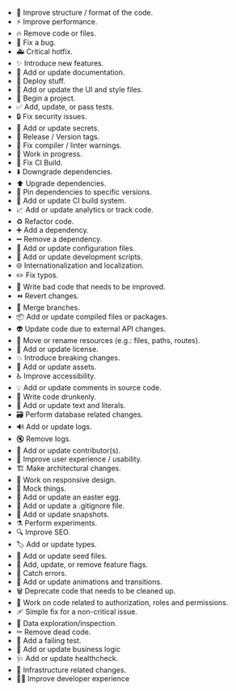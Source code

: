 * 🎨 Improve structure / format of the code.
* ⚡️ Improve performance.
* 🔥 Remove code or files.
* 🐛 Fix a bug.
* 🚑️ Critical hotfix.
* ✨ Introduce new features.
* 📝 Add or update documentation.
* 🚀 Deploy stuff.
* 💄 Add or update the UI and style files.
* 🎉 Begin a project.
* ✅ Add, update, or pass tests.
* 🔒️ Fix security issues.
* 🔐 Add or update secrets.
* 🔖 Release / Version tags.
* 🚨 Fix compiler / linter warnings.
* 🚧 Work in progress.
* 💚 Fix CI Build.
* ⬇️ Downgrade dependencies.
* ⬆️ Upgrade dependencies.
* 📌 Pin dependencies to specific versions.
* 👷 Add or update CI build system.
* 📈 Add or update analytics or track code.
* ♻️ Refactor code.
* ➕ Add a dependency.
* ➖ Remove a dependency.
* 🔧 Add or update configuration files.
* 🔨 Add or update development scripts.
* 🌐 Internationalization and localization.
* ✏️ Fix typos.
* 💩 Write bad code that needs to be improved.
* ⏪️ Revert changes.
* 🔀 Merge branches.
* 📦️ Add or update compiled files or packages.
* 👽️ Update code due to external API changes.
* 🚚 Move or rename resources (e.g.: files, paths, routes).
* 📄 Add or update license.
* 💥 Introduce breaking changes.
* 🍱 Add or update assets.
* ♿️ Improve accessibility.
* 💡 Add or update comments in source code.
* 🍻 Write code drunkenly.
* 💬 Add or update text and literals.
* 🗃️ Perform database related changes.
* 🔊 Add or update logs.
* 🔇 Remove logs.
* 👥 Add or update contributor(s).
* 🚸 Improve user experience / usability.
* 🏗️ Make architectural changes.
* 📱 Work on responsive design.
* 🤡 Mock things.
* 🥚 Add or update an easter egg.
* 🙈 Add or update a .gitignore file.
* 📸 Add or update snapshots.
* ⚗️ Perform experiments.
* 🔍️ Improve SEO.
* 🏷️ Add or update types.
* 🌱 Add or update seed files.
* 🚩 Add, update, or remove feature flags.
* 🥅 Catch errors.
* 💫 Add or update animations and transitions.
* 🗑️ Deprecate code that needs to be cleaned up.
* 🛂 Work on code related to authorization, roles and permissions.
* 🩹 Simple fix for a non-critical issue.
* 🧐 Data exploration/inspection.
* ⚰️ Remove dead code.
* 🧪 Add a failing test.
* 👔 Add or update business logic
* 🩺 Add or update healthcheck.
* 🧱 Infrastructure related changes.
* 🧑‍💻 Improve developer experience
